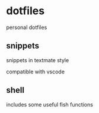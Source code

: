 # dotfiles

personal dotfiles

## snippets

snippets in textmate style

compatible with vscode

## shell

includes some useful fish functions

